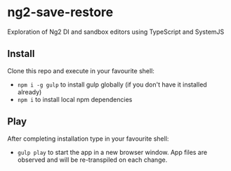 # ng2-save-restore

Exploration of Ng2 DI and sandbox editors using TypeScript and SystemJS

## Install

Clone this repo and execute in your favourite shell:

* `npm i -g gulp` to install gulp globally (if you don't have it installed already)
* `npm i` to install local npm dependencies

## Play

After completing installation type in your favourite shell:

* `gulp play` to start the app in a new browser window. App files are observed and will be re-transpiled on each change.
